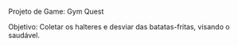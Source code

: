 Projeto de Game: Gym Quest


Objetivo: Coletar os halteres e desviar das batatas-fritas, visando o saudável.

